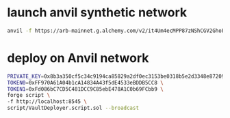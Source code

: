 # launch anvil synthetic network

```bash
anvil -f https://arb-mainnet.g.alchemy.com/v2/it4Um4ecMPP87zNShCGV2GhoFJvxulF8
```

# deploy on Anvil network

```bash
PRIVATE_KEY=0x8b3a350cf5c34c9194ca85829a2df0ec3153be0318b5e2d3348e872092edffba \
TOKEN0=0xFF970A61A04b1cA14834A43f5dE4533eBDDB5CC8 \
TOKEN1=0xFd086bC7CD5C481DCC9C85ebE478A1C0b69FCbb9 \
forge script \
-f http://localhost:8545 \
script/VaultDeployer.script.sol --broadcast
```

